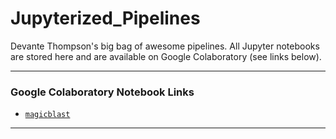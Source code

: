 # Jupyterized_Pipelines

Devante Thompson's big bag of awesome pipelines. All Jupyter notebooks are stored here and are available on Google Colaboratory (see links below).

---

### Google Colaboratory Notebook Links

- [`magicblast`](https://colab.research.google.com/drive/1uZs3RHe64AHYvz5qDuJ6NqRYZ_owqgVY)

---
